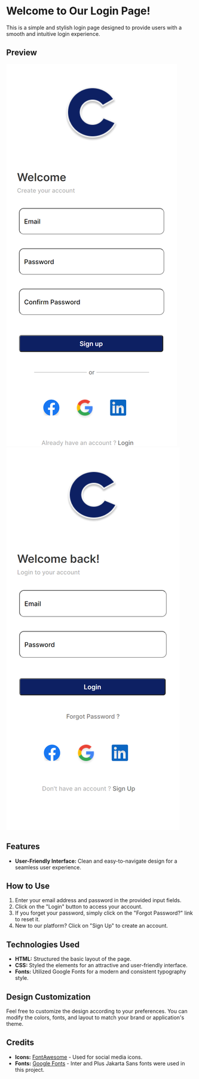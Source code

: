 # Welcome to Our Login Page!

This is a simple and stylish login page designed to provide users with a smooth and intuitive login experience.

## Preview
![Login Page](./assets/Login.png)
![Login Page](./assets/SignUp.png)


## Features
- **User-Friendly Interface:** Clean and easy-to-navigate design for a seamless user experience.

## How to Use
1. Enter your email address and password in the provided input fields.
2. Click on the "Login" button to access your account.
3. If you forget your password, simply click on the "Forgot Password?" link to reset it.
4. New to our platform? Click on "Sign Up" to create an account.

## Technologies Used
- **HTML:** Structured the basic layout of the page.
- **CSS:** Styled the elements for an attractive and user-friendly interface.
- **Fonts:** Utilized Google Fonts for a modern and consistent typography style.

## Design Customization
Feel free to customize the design according to your preferences. You can modify the colors, fonts, and layout to match your brand or application's theme.

## Credits
- **Icons:** [FontAwesome](https://fontawesome.com/) - Used for social media icons.
- **Fonts:** [Google Fonts](https://fonts.google.com/) - Inter and Plus Jakarta Sans fonts were used in this project.
